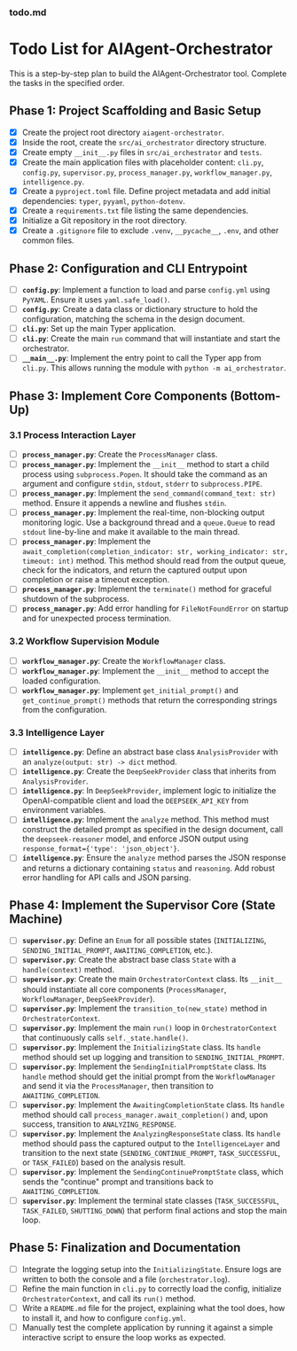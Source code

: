 ### todo.md

# Todo List for AIAgent-Orchestrator

This is a step-by-step plan to build the AIAgent-Orchestrator tool. Complete the tasks in the specified order.

## Phase 1: Project Scaffolding and Basic Setup

- [x] Create the project root directory `aiagent-orchestrator`.
- [x] Inside the root, create the `src/ai_orchestrator` directory structure.
- [x] Create empty `__init__.py` files in `src/ai_orchestrator` and `tests`.
- [x] Create the main application files with placeholder content: `cli.py`, `config.py`, `supervisor.py`, `process_manager.py`, `workflow_manager.py`, `intelligence.py`.
- [x] Create a `pyproject.toml` file. Define project metadata and add initial dependencies: `typer`, `pyyaml`, `python-dotenv`.
- [x] Create a `requirements.txt` file listing the same dependencies.
- [x] Initialize a Git repository in the root directory.
- [x] Create a `.gitignore` file to exclude `.venv`, `__pycache__`, `.env`, and other common files.

## Phase 2: Configuration and CLI Entrypoint

- [ ] **`config.py`**: Implement a function to load and parse `config.yml` using `PyYAML`. Ensure it uses `yaml.safe_load()`.
- [ ] **`config.py`**: Create a data class or dictionary structure to hold the configuration, matching the schema in the design document.
- [ ] **`cli.py`**: Set up the main Typer application.
- [ ] **`cli.py`**: Create the main `run` command that will instantiate and start the orchestrator.
- [ ] **`__main__.py`**: Implement the entry point to call the Typer app from `cli.py`. This allows running the module with `python -m ai_orchestrator`.

## Phase 3: Implement Core Components (Bottom-Up)

### 3.1 Process Interaction Layer

- [ ] **`process_manager.py`**: Create the `ProcessManager` class.
- [ ] **`process_manager.py`**: Implement the `__init__` method to start a child process using `subprocess.Popen`. It should take the command as an argument and configure `stdin`, `stdout`, `stderr` to `subprocess.PIPE`.
- [ ] **`process_manager.py`**: Implement the `send_command(command_text: str)` method. Ensure it appends a newline and flushes `stdin`.
- [ ] **`process_manager.py`**: Implement the real-time, non-blocking output monitoring logic. Use a background thread and a `queue.Queue` to read `stdout` line-by-line and make it available to the main thread.
- [ ] **`process_manager.py`**: Implement the `await_completion(completion_indicator: str, working_indicator: str, timeout: int)` method. This method should read from the output queue, check for the indicators, and return the captured output upon completion or raise a timeout exception.
- [ ] **`process_manager.py`**: Implement the `terminate()` method for graceful shutdown of the subprocess.
- [ ] **`process_manager.py`**: Add error handling for `FileNotFoundError` on startup and for unexpected process termination.

### 3.2 Workflow Supervision Module

- [ ] **`workflow_manager.py`**: Create the `WorkflowManager` class.
- [ ] **`workflow_manager.py`**: Implement the `__init__` method to accept the loaded configuration.
- [ ] **`workflow_manager.py`**: Implement `get_initial_prompt()` and `get_continue_prompt()` methods that return the corresponding strings from the configuration.

### 3.3 Intelligence Layer

- [ ] **`intelligence.py`**: Define an abstract base class `AnalysisProvider` with an `analyze(output: str) -> dict` method.
- [ ] **`intelligence.py`**: Create the `DeepSeekProvider` class that inherits from `AnalysisProvider`.
- [ ] **`intelligence.py`**: In `DeepSeekProvider`, implement logic to initialize the OpenAI-compatible client and load the `DEEPSEEK_API_KEY` from environment variables.
- [ ] **`intelligence.py`**: Implement the `analyze` method. This method must construct the detailed prompt as specified in the design document, call the `deepseek-reasoner` model, and enforce JSON output using `response_format={'type': 'json_object'}`.
- [ ] **`intelligence.py`**: Ensure the `analyze` method parses the JSON response and returns a dictionary containing `status` and `reasoning`. Add robust error handling for API calls and JSON parsing.

## Phase 4: Implement the Supervisor Core (State Machine)

- [ ] **`supervisor.py`**: Define an `Enum` for all possible states (`INITIALIZING`, `SENDING_INITIAL_PROMPT`, `AWAITING_COMPLETION`, etc.).
- [ ] **`supervisor.py`**: Create the abstract base class `State` with a `handle(context)` method.
- [ ] **`supervisor.py`**: Create the main `OrchestratorContext` class. Its `__init__` should instantiate all core components (`ProcessManager`, `WorkflowManager`, `DeepSeekProvider`).
- [ ] **`supervisor.py`**: Implement the `transition_to(new_state)` method in `OrchestratorContext`.
- [ ] **`supervisor.py`**: Implement the main `run()` loop in `OrchestratorContext` that continuously calls `self._state.handle()`.
- [ ] **`supervisor.py`**: Implement the `InitializingState` class. Its `handle` method should set up logging and transition to `SENDING_INITIAL_PROMPT`.
- [ ] **`supervisor.py`**: Implement the `SendingInitialPromptState` class. Its `handle` method should get the initial prompt from the `WorkflowManager` and send it via the `ProcessManager`, then transition to `AWAITING_COMPLETION`.
- [ ] **`supervisor.py`**: Implement the `AwaitingCompletionState` class. Its `handle` method should call `process_manager.await_completion()` and, upon success, transition to `ANALYZING_RESPONSE`.
- [ ] **`supervisor.py`**: Implement the `AnalyzingResponseState` class. Its `handle` method should pass the captured output to the `IntelligenceLayer` and transition to the next state (`SENDING_CONTINUE_PROMPT`, `TASK_SUCCESSFUL`, or `TASK_FAILED`) based on the analysis result.
- [ ] **`supervisor.py`**: Implement the `SendingContinuePromptState` class, which sends the "continue" prompt and transitions back to `AWAITING_COMPLETION`.
- [ ] **`supervisor.py`**: Implement the terminal state classes (`TASK_SUCCESSFUL`, `TASK_FAILED`, `SHUTTING_DOWN`) that perform final actions and stop the main loop.

## Phase 5: Finalization and Documentation

- [ ] Integrate the logging setup into the `InitializingState`. Ensure logs are written to both the console and a file (`orchestrator.log`).
- [ ] Refine the main function in `cli.py` to correctly load the config, initialize `OrchestratorContext`, and call its `run()` method.
- [ ] Write a `README.md` file for the project, explaining what the tool does, how to install it, and how to configure `config.yml`.
- [ ] Manually test the complete application by running it against a simple interactive script to ensure the loop works as expected.
```
